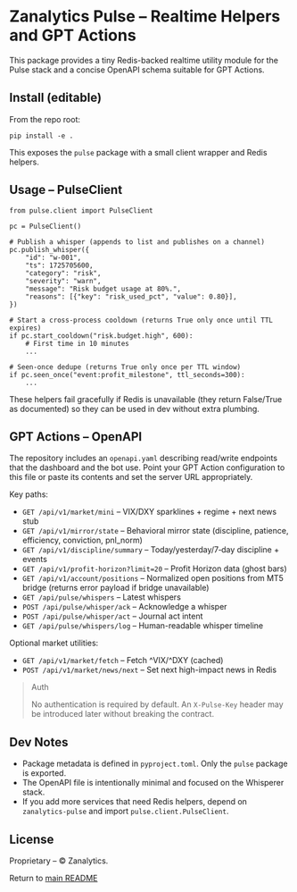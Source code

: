 # Zanalytics Pulse – Realtime Helpers and GPT Actions

This package provides a tiny Redis-backed realtime utility module for the Pulse stack and a concise OpenAPI schema suitable for GPT Actions.

## Install (editable)

From the repo root:

```
pip install -e .
```

This exposes the `pulse` package with a small client wrapper and Redis helpers.

## Usage – PulseClient

```
from pulse.client import PulseClient

pc = PulseClient()

# Publish a whisper (appends to list and publishes on a channel)
pc.publish_whisper({
    "id": "w-001",
    "ts": 1725705600,
    "category": "risk",
    "severity": "warn",
    "message": "Risk budget usage at 80%.",
    "reasons": [{"key": "risk_used_pct", "value": 0.80}],
})

# Start a cross-process cooldown (returns True only once until TTL expires)
if pc.start_cooldown("risk.budget.high", 600):
    # First time in 10 minutes
    ...

# Seen-once dedupe (returns True only once per TTL window)
if pc.seen_once("event:profit_milestone", ttl_seconds=300):
    ...
```

These helpers fail gracefully if Redis is unavailable (they return False/True as documented) so they can be used in dev without extra plumbing.

## GPT Actions – OpenAPI

The repository includes an `openapi.yaml` describing read/write endpoints that the dashboard and the bot use. Point your GPT Action configuration to this file or paste its contents and set the server URL appropriately.

Key paths:

- `GET /api/v1/market/mini` – VIX/DXY sparklines + regime + next news stub
- `GET /api/v1/mirror/state` – Behavioral mirror state (discipline, patience, efficiency, conviction, pnl_norm)
- `GET /api/v1/discipline/summary` – Today/yesterday/7‑day discipline + events
- `GET /api/v1/profit-horizon?limit=20` – Profit Horizon data (ghost bars)
- `GET /api/v1/account/positions` – Normalized open positions from MT5 bridge (returns error payload if bridge unavailable)
- `GET /api/pulse/whispers` – Latest whispers
- `POST /api/pulse/whisper/ack` – Acknowledge a whisper
- `POST /api/pulse/whisper/act` – Journal act intent
- `GET /api/pulse/whispers/log` – Human-readable whisper timeline

Optional market utilities:

- `GET /api/v1/market/fetch` – Fetch ^VIX/^DXY (cached)
- `POST /api/v1/market/news/next` – Set next high-impact news in Redis

> Auth
>
> No authentication is required by default. An `X-Pulse-Key` header may be introduced later without breaking the contract.

## Dev Notes

- Package metadata is defined in `pyproject.toml`. Only the `pulse` package is exported.
- The OpenAPI file is intentionally minimal and focused on the Whisperer stack.
- If you add more services that need Redis helpers, depend on `zanalytics-pulse` and import `pulse.client.PulseClient`.

## License

Proprietary – © Zanalytics.


Return to [main README](README.md)

